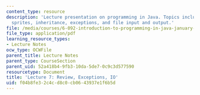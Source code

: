 ```yaml
---
content_type: resource
description: 'Lecture presentation on programming in Java. Topics include: interfaces,
  sprites, inheritance, exceptions, and file input and output.'
file: /media/courses/6-092-introduction-to-programming-in-java-january-iap-2010/f04b8fe32c4cd8c0cb0643937e1f6b5d_MIT6_092IAP10_lec07.pdf
file_type: application/pdf
learning_resource_types:
- Lecture Notes
ocw_type: OCWFile
parent_title: Lecture Notes
parent_type: CourseSection
parent_uid: 52a418b4-9fb3-10da-5de7-0c9c3d577590
resourcetype: Document
title: 'Lecture 7: Review, Exceptions, IO'
uid: f04b8fe3-2c4c-d8c0-cb06-43937e1f6b5d
---
```

